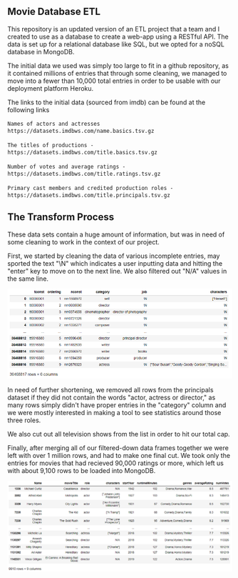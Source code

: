 ## Movie Database ETL

This repository is an updated version of an ETL project that a team and I created to use as a database to create a web-app using a RESTful API. The data is set up for a relational database like SQL, but we opted for a noSQL database in MongoDB.

The initial data we used was simply too large to fit in a github repository, as it contained millions of entries that through some cleaning, we managed to move into a fewer than 10,000 total entries in order to be usable with our deployment platform Heroku.

The links to the initial data (sourced from imdb) can be found at the following links 

    Names of actors and actresses https://datasets.imdbws.com/name.basics.tsv.gz

    The titles of productions - https://datasets.imdbws.com/title.basics.tsv.gz

    Number of votes and average ratings - https://datasets.imdbws.com/title.ratings.tsv.gz

    Primary cast members and credited production roles - https://datasets.imdbws.com/title.principals.tsv.gz

## The Transform Process

These data sets contain a huge amount of information, but was in need of some cleaning to work in the context of our project.

First, we started by cleaning the data of various incomplete entries, may sported the text "\N" which indicates a user inputting data and hitting the "enter" key to move on to the next line. We also filtered out "N/A" values in the same line.

![principles-data](https://github.com/BenFarniok/project_etl/raw/master/Images/PrincipalsData.png)

In need of further shortening, we removed all rows from the principals dataset if they did not contain the words "actor, actress or director," as many rows simply didn't have proper entries in the "category" column and we were mostly interested in making a tool to see statistics around those three roles.

We also cut out all television shows from the list in order to hit our total cap.

Finally, after merging all of our filtered-down data frames together we were left with over 1 million rows, and had to make one final cut. We took only the entries for movies that had recieved 90,000 ratings or more, which left us with about 9,100 rows to be loaded into MongoDB.

![final-data](https://github.com/BenFarniok/project_etl/raw/master/Images/FinalData.png)
